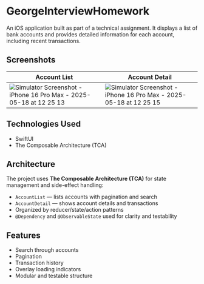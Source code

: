 # GeorgeInterviewHomework

An iOS application built as part of a technical assignment. It displays a list of bank accounts and provides detailed information for each account, including recent transactions.

## Screenshots

| Account List | Account Detail |
|--------------|----------------|
| ![Simulator Screenshot - iPhone 16 Pro Max - 2025-05-18 at 12 25 13](https://github.com/user-attachments/assets/dab0ac65-4bb4-4533-896d-0ee889d73c36)| ![Simulator Screenshot - iPhone 16 Pro Max - 2025-05-18 at 12 25 15](https://github.com/user-attachments/assets/ce9e11c0-debf-4827-92d5-e1b00025bd84)

## Technologies Used
- SwiftUI
- The Composable Architecture (TCA)

## Architecture

The project uses **The Composable Architecture (TCA)** for state management and side-effect handling:

- `AccountList` — lists accounts with pagination and search
- `AccountDetail` — shows account details and transactions
-  Organized by reducer/state/action patterns
- `@Dependency` and `@ObservableState` used for clarity and testability

## Features

- Search through accounts
- Pagination
- Transaction history
- Overlay loading indicators
- Modular and testable structure
